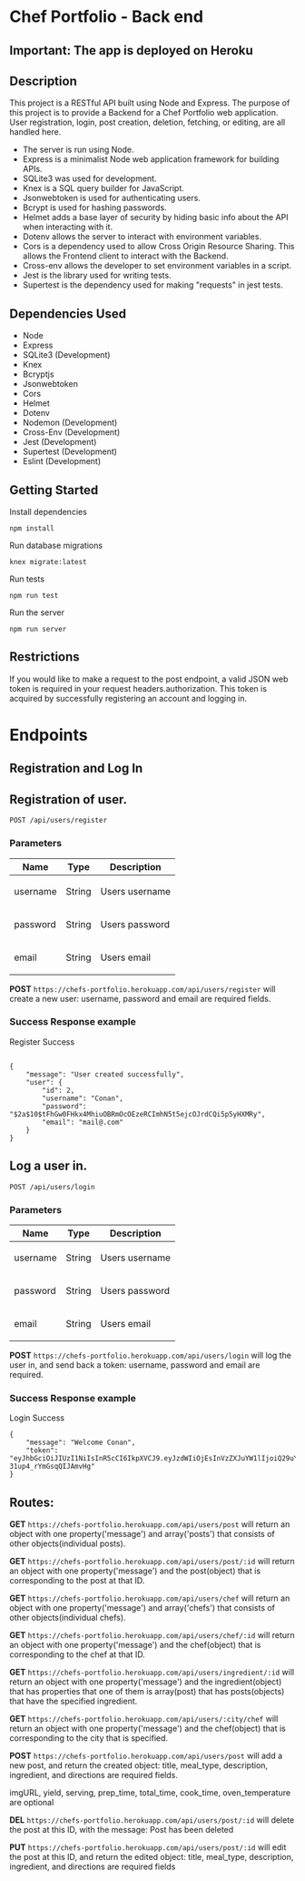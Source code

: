 # Chef Portfolio - Back end

## Important: The app is deployed on Heroku ##

## Description

This project is a RESTful API built using Node and Express. The purpose of this project is to provide a Backend for a Chef Portfolio web application. User registration, login, post creation, deletion, fetching, or editing, are all handled here.

- The server is run using Node.
- Express is a minimalist Node web application framework for building APIs.
- SQLite3 was used for development.
- Knex is a SQL query builder for JavaScript.
- Jsonwebtoken is used for authenticating users.
- Bcrypt is used for hashing passwords.
- Helmet adds a base layer of security by hiding basic info about the API when interacting with it.
- Dotenv allows the server to interact with environment variables.
- Cors is a dependency used to allow Cross Origin Resource Sharing. This allows the Frontend client to interact with the Backend.
- Cross-env allows the developer to set environment variables in a script.
- Jest is the library used for writing tests.
- Supertest is the dependency used for making "requests" in jest tests.

## Dependencies Used

- Node
- Express
- SQLite3 (Development)
- Knex
- Bcryptjs
- Jsonwebtoken
- Cors
- Helmet
- Dotenv
- Nodemon (Development)
- Cross-Env (Development)
- Jest (Development)
- Supertest (Development)
- Eslint (Development)

## Getting Started
Install dependencies
```
npm install
```
Run database migrations
```
knex migrate:latest
```
Run tests
```
npm run test
```
Run the server
```
npm run server
```

## Restrictions
If you would like to make a request to the post endpoint, a valid JSON web token is required in your request headers.authorization. This token is acquired by successfully registering an account and logging in.


# Endpoints

## Registration and Log In

## Registration of user.

    POST /api/users/register

### Parameters

| Name       | Type   | Description                                              |
| ---------- | ------ | -------------------------------------------------------- |
| username   | String | <p>Users username</p>                                    |
| password   | String | <p>Users password</p>                                    |
| email      | String | <p>Users email </p>                                      |

**POST** `https://chefs-portfolio.herokuapp.com/api/users/register` will create a new user: username, password and email are required fields.


### Success Response example

Register Success

```

{
    "message": "User created successfully",
    "user": {
        "id": 2,
        "username": "Conan",
        "password": "$2a$10$tFhGw0FHkx4MhiuOBRmOcOEzeRCImhN5t5ejcOJrdCQi5p5yHXMRy",
        "email": "mail@.com"
    }
}
```


## Log a user in.

    POST /api/users/login

### Parameters

| Name     | Type   | Description                |
| -------- | ------ | -------------------------- |
| username | String | <p>Users username</p>      |
| password | String | <p>Users password</p>      |
| email    | String | <p>Users email</p>         |



**POST** `https://chefs-portfolio.herokuapp.com/api/users/login` will log the user in, and send back a token: username, password and email are required.



### Success Response example

Login Success

```
{
    "message": "Welcome Conan",
    "token": "eyJhbGciOiJIUzI1NiIsInR5cCI6IkpXVCJ9.eyJzdWIiOjEsInVzZXJuYW1lIjoiQ29uYW4iLCJpYXQiOjE1NjQzMjA5NjIsImV4cCI6MTU2NDQwNzM2Mn0.jKuakswxvOglUheZGkAYdZ-31up4_rYmGsqQIJAmvHg"
}
```


## Routes:

**GET** `https://chefs-portfolio.herokuapp.com/api/users/post` will return an object with one property('message') and array('posts') that consists of other objects(individual posts).

**GET** `https://chefs-portfolio.herokuapp.com/api/users/post/:id` will return an object with one property('message') and the post(object) that is corresponding to the post at that ID.

**GET** `https://chefs-portfolio.herokuapp.com/api/users/chef` will return an object with one property('message') and array('chefs') that consists of other objects(individual chefs).

**GET** `https://chefs-portfolio.herokuapp.com/api/users/chef/:id` will return an object with one property('message') and the chef(object) that is corresponding to the chef at that ID.

**GET** `https://chefs-portfolio.herokuapp.com/api/users/ingredient/:id` will return an object with one property('message') and the ingredient(object) that has properties that one of them is array(post) that has posts(objects) that have the specified ingredient.

**GET** `https://chefs-portfolio.herokuapp.com/api/users/:city/chef` will return an object with one property('message') and the chef(object) that is corresponding to the city that is specified.

**POST** `https://chefs-portfolio.herokuapp.com/api/users/post` will add a new post, and return the created object: title, meal_type, description, ingredient, and directions are required fields.

imgURL, yield, serving, prep_time, total_time, cook_time, oven_temperature are optional

**DEL** `https://chefs-portfolio.herokuapp.com/api/users/post/:id` will delete the post at this ID, with the message: Post has been deleted

**PUT** `https://chefs-portfolio.herokuapp.com/api/users/post/:id` will edit the post at this ID, and return the edited object: title, meal_type, description, ingredient, and directions are required fields
